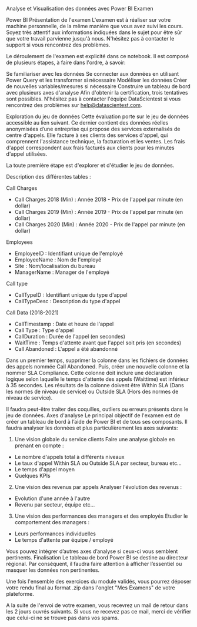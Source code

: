 Analyse et Visualisation des données avec Power BI
Examen

Power BI
Présentation de l'examen
L'examen est à réaliser sur votre machine personnelle, de la même manière que vous avez suivi les cours. Soyez très attentif aux informations indiquées dans le sujet pour être sûr que votre travail parvienne jusqu'à nous. N'hésitez pas à contacter le support si vous rencontrez des problèmes.

Le déroulement de l'examen est explicité dans ce notebook. Il est composé de plusieurs étapes, à faire dans l'ordre, à savoir:

Se familiariser avec les données
Se connecter aux données en utilisant Power Query et les transformer si nécessaire
Modéliser les données
Créer de nouvelles variables/mesures si nécessaire
Construire un tableau de bord avec plusieurs axes d'analyse
Afin d'obtenir la certification, trois tentatives sont possibles. N'hésitez pas à contacter l'équipe DataScientest si vous rencontrez des problèmes sur help@datascientest.com.

Exploration du jeu de données
Cette évaluation porte sur le jeu de données accessible au lien suivant. Ce dernier contient des données réelles anonymisées d’une entreprise qui propose des services externalisés de centre d'appels. Elle facture à ses clients des services d'appel, qui comprennent l'assistance technique, la facturation et les ventes. Les frais d'appel correspondent aux frais facturés aux clients pour les minutes d'appel utilisées.

La toute première étape est d'explorer et d'étudier le jeu de données.

Description des différentes tables :

Call Charges

- Call Charges 2018 (Min) : Année 2018 - Prix de l'appel par minute (en dollar)
- Call Charges 2019 (Min) : Année 2019 - Prix de l'appel par minute (en dollar)
- Call Charges 2020 (Min) : Année 2020 - Prix de l'appel par minute (en dollar)

Employees

- EmployeeID : Identifiant unique de l'employé
- EmployeeName : Nom de l'employé
- Site : Nom/localisation du bureau
- ManagerName : Manager de l'employé

Call type

- CallTypeID : Identifiant unique du type d'appel
- CallTypeDesc : Description du type d'appel

Call Data (2018-2021)

- CallTimestamp : Date et heure de l'appel
- Call Type : Type d'appel
- CallDuration : Durée de l'appel (en secondes)
- WaitTime : Temps d'attente avant que l'appel soit pris (en secondes)
- Call Abandoned : L'appel a été abandonné

Dans un premier temps, supprimer la colonne dans les fichiers de données des appels nommée Call Abandoned. Puis, créer une nouvelle colonne et la nommer SLA Compliance. Cette colonne doit inclure une déclaration logique selon laquelle le temps d'attente des appels (Waittime) est inférieur à 35 secondes. Les résultats de la colonne doivent être Within SLA (Dans les normes de niveau de service) ou Outside SLA (Hors des normes de niveau de service).

Il faudra peut-être traiter des coquilles, outliers ou erreurs présents dans le jeu de données.
Axes d'analyse
Le principal objectif de l'examen est de créer un tableau de bord à l’aide de Power BI et de tous ses composants. Il faudra analyser les données et plus particulièrement les axes suivants:

1. Une vision globale du service clients
   Faire une analyse globale en prenant en compte :

- Le nombre d'appels total à différents niveaux
- Le taux d'appel Within SLA ou Outside SLA par secteur, bureau etc...
- Le temps d'appel moyen
- Quelques KPIs

2. Une vision des revenus par appels
   Analyser l'évolution des revenus :

- Evolution d'une année à l'autre
- Revenu par secteur, équipe etc...

3. Une vision des performances des managers et des employés
   Etudier le comportement des managers :

- Leurs performances individuelles
- Le temps d'attente par équipe / employé

Vous pouvez intégrer d’autres axes d’analyse si ceux-ci vous semblent pertinents.
Finalisation
Le tableau de bord Power BI se destine au directeur régional. Par conséquent, il faudra faire attention à afficher l’essentiel ou masquer les données non pertinentes.

Une fois l'ensemble des exercices du module validés, vous pourrez déposer votre rendu final au format .zip dans l'onglet "Mes Examens" de votre plateforme.

A la suite de l'envoi de votre examen, vous recevrez un mail de retour dans les 2 jours ouvrés suivants. Si vous ne recevez pas ce mail, merci de vérifier que celui-ci ne se trouve pas dans vos spams.

